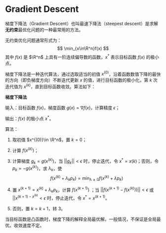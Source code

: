# Gradient Descent

梯度下降法（Gradient Descent）也叫最速下降法（steepest descent）是求解**无约束**最优化问题的一种最常用的方法。

无约束优化问题通常形式为：
$$
\min_{x\in\R^n}f(x)
$$
其中 $f(x)$ 是 $\R^n$ 上具有一阶连续偏导数的函数，$x^*$ 表示目标函数 $f(x)$ 的极小点。

梯度下降法是一种迭代算法，通过选取适当的初值 $x^{(0)}$，沿着函数数值下降的最快的方向（即负梯度方向）不断迭代更新 $x$ 的值，进行目标函数的极小化，第 $k$ 次迭代值为 $x^{(k)}$，直到目标函数收敛。算法如下：

**梯度下降法**

输入：目标函数 $f(x)$，梯度函数 $g(x)=\nabla f(x)$，计算精度 $\epsilon$；

输出：$f(x)$ 的极小点 $x^*$。

算法：

1. 取初值 $x^{(0)}\in \R^n$，置 $k=0$；

2. 计算 $f(x^{(k)})$；

3. 计算梯度 $g_k=g(x^{(k)})$，当 $||g_k||<\epsilon$ 时，停止迭代，令 $x^*=x(k)$；否则，令 $p_k=-g(x^{(k)})$，求 $\lambda_k$，使 
   $$
   f(x^{(k)}+\lambda_k p_k)=\min_{\lambda\geq0}{f(x^{(k)}+\lambda p_k)}
   $$

4. 置 $x^{(k+1)}=x^{(k)}+\lambda_k p_k$，计算 $f(x^{(k+1)})$ ；当 $||f(x^{(k+1)}-f(x^{(k)}))||<\epsilon$ 或 $||x^{(k+1)-x^{(k)}}<\epsilon$ 时，停止迭代，令 $x^*=x^{(k+1)}$。

5. 否则，置 $k=k+1$，转 $3$。

当目标函数是凸函数时，梯度下降的解释全局最优解。一般情况，不保证是全局最优。收敛速度不定。